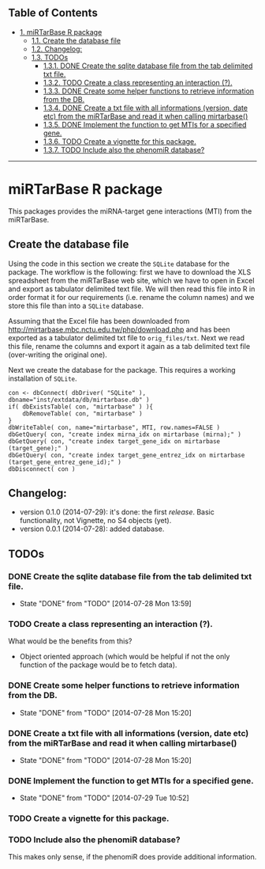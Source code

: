 <div id="table-of-contents">
<h2>Table of Contents</h2>
<div id="text-table-of-contents">
<ul>
<li><a href="#sec-1">1. miRTarBase R package</a>
<ul>
<li><a href="#sec-1-1">1.1. Create the database file</a></li>
<li><a href="#sec-1-2">1.2. Changelog:</a></li>
<li><a href="#sec-1-3">1.3. TODOs</a>
<ul>
<li><a href="#sec-1-3-1">1.3.1. <span class="done DONE">DONE</span> Create the sqlite database file from the tab delimited txt file.</a></li>
<li><a href="#sec-1-3-2">1.3.2. <span class="todo TODO">TODO</span> Create a class representing an interaction (?).</a></li>
<li><a href="#sec-1-3-3">1.3.3. <span class="done DONE">DONE</span> Create some helper functions to retrieve information from the DB.</a></li>
<li><a href="#sec-1-3-4">1.3.4. <span class="done DONE">DONE</span> Create a txt file with all informations (version, date etc) from the miRTarBase and read it when calling mirtarbase()</a></li>
<li><a href="#sec-1-3-5">1.3.5. <span class="done DONE">DONE</span> Implement the function to get MTIs for a specified gene.</a></li>
<li><a href="#sec-1-3-6">1.3.6. <span class="todo TODO">TODO</span> Create a vignette for this package.</a></li>
<li><a href="#sec-1-3-7">1.3.7. <span class="todo TODO">TODO</span> Include also the phenomiR database?</a></li>
</ul>
</li>
</ul>
</li>
</ul>
</div>
</div>



---

# miRTarBase R package<a id="sec-1" name="sec-1"></a>

This packages provides the miRNA-target gene interactions (MTI) from the miRTarBase.

## Create the database file<a id="sec-1-1" name="sec-1-1"></a>

Using the code in this section we create the `SQLite` database for the package. The workflow is the following: first we have to download the XLS spreadsheet from the miRTarBase web site, which we have to open in Excel and export as tabulator delimited text file. We will then read this file into R in order format it for our requirements (i.e. rename the column names) and we store this file than into a `SQLite` database.

Assuming that the Excel file has been downloaded from <http://mirtarbase.mbc.nctu.edu.tw/php/download.php> and has been exported as a tabulator delimited txt file to `orig_files/txt`. Next we read this file, rename the columns and export it again as a tab delimited text file (over-writing the original one).

Next we create the database for the package. This requires a working installation of `SQLite`.

    con <- dbConnect( dbDriver( "SQLite" ), dbname="inst/extdata/db/mirtarbase.db" )
    if( dbExistsTable( con, "mirtarbase" ) ){
        dbRemoveTable( con, "mirtarbase" )
    }
    dbWriteTable( con, name="mirtarbase", MTI, row.names=FALSE )
    dbGetQuery( con, "create index mirna_idx on mirtarbase (mirna);" )
    dbGetQuery( con, "create index target_gene_idx on mirtarbase (target_gene);" )
    dbGetQuery( con, "create index target_gene_entrez_idx on mirtarbase (target_gene_entrez_gene_id);" )
    dbDisconnect( con )

## Changelog:<a id="sec-1-2" name="sec-1-2"></a>

-   version 0.1.0 (2014-07-29): it's done: the first *release*. Basic functionality, not Vignette, no S4 objects (yet).
-   version 0.0.1 (2014-07-28): added database.

## TODOs<a id="sec-1-3" name="sec-1-3"></a>

### DONE Create the sqlite database file from the tab delimited txt file.<a id="sec-1-3-1" name="sec-1-3-1"></a>

-   State "DONE"       from "TODO"       <span class="timestamp-wrapper"><span class="timestamp">[2014-07-28 Mon 13:59]</span></span>

### TODO Create a class representing an interaction (?).<a id="sec-1-3-2" name="sec-1-3-2"></a>

What would be the benefits from this?
-   Object oriented approach (which would be helpful if not the only function of the package would be to fetch data).

### DONE Create some helper functions to retrieve information from the DB.<a id="sec-1-3-3" name="sec-1-3-3"></a>

-   State "DONE"       from "TODO"       <span class="timestamp-wrapper"><span class="timestamp">[2014-07-28 Mon 15:20]</span></span>

### DONE Create a txt file with all informations (version, date etc) from the miRTarBase and read it when calling mirtarbase()<a id="sec-1-3-4" name="sec-1-3-4"></a>

-   State "DONE"       from "TODO"       <span class="timestamp-wrapper"><span class="timestamp">[2014-07-28 Mon 15:20]</span></span>

### DONE Implement the function to get MTIs for a specified gene.<a id="sec-1-3-5" name="sec-1-3-5"></a>

-   State "DONE"       from "TODO"       <span class="timestamp-wrapper"><span class="timestamp">[2014-07-29 Tue 10:52]</span></span>

### TODO Create a vignette for this package.<a id="sec-1-3-6" name="sec-1-3-6"></a>

### TODO Include also the phenomiR database?<a id="sec-1-3-7" name="sec-1-3-7"></a>

This makes only sense, if the phenomiR does provide additional information.